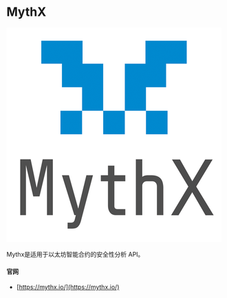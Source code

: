 # MythX

[![&#x56FE;&#x7247;alt](../../.gitbook/assets/mythx%20%281%29.webp)](https://mythx.io/)

Mythx是适用于以太坊智能合约的安全性分析 API。



#### 官网

* [https://mythx.io/](https://mythx.io/)

